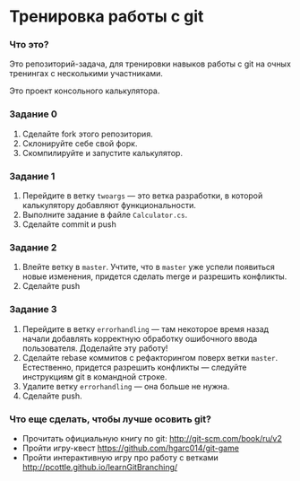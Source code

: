 # Тренировка работы с git

### Что это?

Это репозиторий-задача, для тренировки навыков работы с git на очных тренингах с несколькими участниками.

Это проект консольного калькулятора.

### Задание 0

1. Сделайте fork этого репозитория.
2. Склонируйте себе свой форк.
3. Скомпилируйте и запустите калькулятор.

### Задание 1

1. Перейдите в ветку `twoargs` — это ветка разработки, в которой калькулятору добавляют функциональности. 
2. Выполните задание в файле `Calculator.cs`.
3. Сделайте commit и push

### Задание 2

1. Влейте ветку в `master`. Учтите, что в `master` уже успели появиться новые изменения, придется сделать merge и разрешить конфликты.
2. Сделайте push

### Задание 3

1. Перейдите в ветку `errorhandling` — там некоторое время назад начали добавлять корректную обработку ошибочного ввода пользователя. Доделайте эту работу!
2. Сделайте rebase коммитов с рефакторингом поверх ветки `master`. Естественно, придется разрешить конфликты — следуйте инструкциям git в командной строке.
3. Удалите ветку `errorhandling` — она больше не нужна.
4. Сделайте push.


### Что еще сделать, чтобы лучше осовить git?

* Прочитать официальную книгу по git: http://git-scm.com/book/ru/v2
* Пройти игру-квест  https://github.com/hgarc014/git-game
* Пройти интерактивную игру про работу с ветками http://pcottle.github.io/learnGitBranching/
